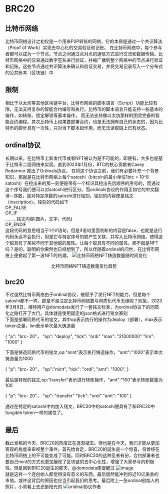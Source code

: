 # BRC20
## 比特币网络
比特币网络设计之初仅是一个用来P2P转账的网络，它的本质是通过一个共识算法（Proof of Work）实现去中心化的交易验证和记账。
在比特币网络中，每个参与者都可以成为一个节点，节点之间通过点对点的通信方式进行交流和数据传输。比特币网络中的交易通过数字签名进行验证，并被广播到整个网络中的节点进行验证
和记账。这些节点通过共识算法来确认和验证交易，并将交易记录写入一个分布式的公共账本（区块链）中
## 限制
相比于以太坊等其他区块链平台，比特币网络的脚本语言（Script）功能比较有限，无法支持复杂的智能合约编写和执行。比特币的脚本语言只能支持一些基本的操作，如转账、锁定解锁等基本操作，
而无法支持像以太坊那样的图灵完备的智能合约编程。其次比特币上如果要部署合约，也是无法拥有自己的状态的，因为比特币的脚步具有一次性，只对当下脚本起作用，而无法读取链上已有状态。
## ordinal协议
长期以来，在比特币上新发代币或者NFT被认为是不可能的，即便有，大多也是基于比特币二层网络来实现。直到2023年1月份，BTC的核心贡献者Casey Rodarmor 推出了Ordinals协议。
在将这个协议之前，我们有必要补充一个背景知识，那就是在比特币网络上每个satoshi（bitcoin的最小单位1btc = 10^8 satoshi）在挖出来的那一刻便是带有一个标识其挖出先后顺序的序号的，而通过这个序号我们便可以对satoshi进行区分。而ordinals协议的作用正如它的中文翻译--序数，是对特定序数的satoshi进行铭刻，铭刻的内容便是铭文（inscription）。铭刻的代码如下  
OP_FALSE  
OP_IF  
.........铭文内容(图片，文字，代码)  
OP_ENDIF  
这段代码的意思相当于1个if语句，但是if语句里面判断的内容是false，也就是这行代码永远不会执行，但是它与特定序号的聪产生关联，并写入比特币网络，使得这个聪具有了某些不同于其他聪的属性。让每个聪具有不同的属性，那不就是NFT吗？是的，聪明的你果然也已经想到了，所以伴随着ordinal的问世，在比特币网络上便掀起了第一波NFT的热潮。
![比特币网络NFT铸造数量随时间变化](https://image.blocktempo.com/2023/05/Xnip2023-05-02_14-40-42-1140x776.jpg)  
<div align="center">比特币网络NFT铸造数量变化趋势</div>  

## brc20
不过虽然比特币网络由于ordinal协议，被赋予了发行NFT的能力，但是每个satoshi都不一样，那是不是注定比特币网络要与同质化代币无缘呢？别急，2023年3月8日，推特用户@domodata发行了一套铭文标准，为ordinal协议下的同质化之路打开了大门。具体就是使用固定的json格式进行铭文篆刻  
下面是部署同质代币的铭文。其中op表示执行的操作为deploy（部署），max表示token总量，lim表示单次最大铸造量    

{
"p": "brc- 20"，
"op": "deploy",
"tick": "ordi"
"max": "21000000"
"lim": "1000"
}

下面是铸造同质代币的铭文,op:"mint"表示执行铸造操作，"amt":"1000"表示单次铸造量为1000

{
"p": "brc- 20"，
"op":"mint",
"tick": "ordi",
"amt": "1000",
}

最后是转账的铭文,op:"transfer"表示进行转账操作，"amt":"100"表示转账数量为100

{
"p": "brc- 20"，
"op": "transfer"
"tick": "ordi"
"amt": "100"
}

通过在特定的satoshi中内加入铭文，BRC20中的satoshi便具有了和ERC20中fungible token一样的属性了。  
## 最后
截止发稿的今天，BRC20的热度正在逐渐褪去。但也是在今天，我们才能从更加客观的角度来审视整个事件。首先给肯定，BRC20的诞生是一个惊喜，将曾经在比特币网络上的不可能变成了可能。同时BRC20的这种见者有份，合约部署者也要自己mint的方式也更加展现了区块链的去中心化性，增强了大家参与的积极性。但是回到BRC20诞生的那天，@domodata便提醒过
![image](https://github.com/nft-maker-one/-/assets/121859606/afb47f23-7abc-4abe-aad1-6175ceea6b8d)  
就是这样一个连创始人都觉得没有意义的东西，最后居然能冲到将近10亿美金的市值。或许这背后的原因也应当引起我们的思考。最后附上一张ordinal创始人的照片，小哥看上去还挺阳光的
![oridinal协议作者](https://www.coindesk.com/resizer/pwQFvlwUz2WNy7NIHofAmnoVPek=/1056x792/filters:quality(80):format(webp)/cloudfront-us-east-1.images.arcpublishing.com/coindesk/EBK3NRL4CRH43IRSIAGTMBZKVE.jpg)

